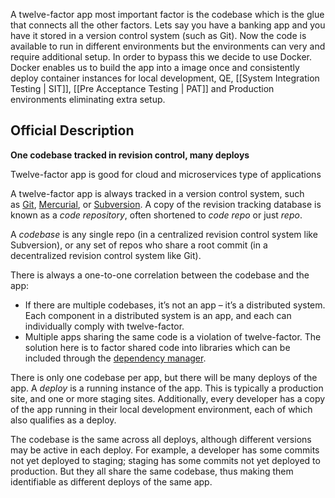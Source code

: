 A twelve-factor app most important factor is the codebase which is the glue that connects all the other factors. Lets say you have a banking app and you have it stored in a version control system (such as Git). Now the code is available to run in different environments but the environments can very and require additional setup. In order to bypass this we decide to use Docker. Docker enables us to build the app into a image once and consistently deploy container instances for local development, QE, [[System Integration Testing | SIT]], [[Pre Acceptance Testing | PAT]] and Production environments eliminating extra setup.



## Official Description
**One codebase tracked in revision control, many deploys**

Twelve-factor app is good for cloud and microservices type of applications

A twelve-factor app is always tracked in a version control system, such as [Git](http://git-scm.com/), [Mercurial](https://www.mercurial-scm.org/), or [Subversion](http://subversion.apache.org/). A copy of the revision tracking database is known as a _code repository_, often shortened to _code repo_ or just _repo_.

A _codebase_ is any single repo (in a centralized revision control system like Subversion), or any set of repos who share a root commit (in a decentralized revision control system like Git).


There is always a one-to-one correlation between the codebase and the app:

- If there are multiple codebases, it’s not an app – it’s a distributed system. Each component in a distributed system is an app, and each can individually comply with twelve-factor.
- Multiple apps sharing the same code is a violation of twelve-factor. The solution here is to factor shared code into libraries which can be included through the [dependency manager](https://12factor.net/dependencies).

There is only one codebase per app, but there will be many deploys of the app. A _deploy_ is a running instance of the app. This is typically a production site, and one or more staging sites. Additionally, every developer has a copy of the app running in their local development environment, each of which also qualifies as a deploy.

The codebase is the same across all deploys, although different versions may be active in each deploy. For example, a developer has some commits not yet deployed to staging; staging has some commits not yet deployed to production. But they all share the same codebase, thus making them identifiable as different deploys of the same app.



